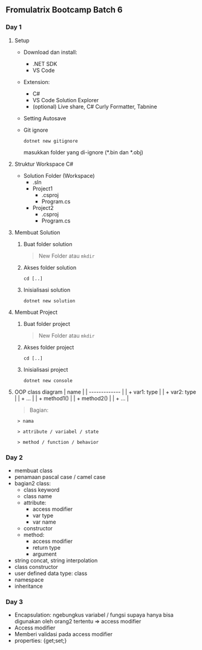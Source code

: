 ## Fromulatrix Bootcamp Batch 6

### Day 1
1. Setup
    - Download dan install:
        - .NET SDK
        - VS Code
    - Extension:
        - C#
        - VS Code Solution Explorer
        - (optional) Live share, C# Curly Formatter, Tabnine
    - Setting Autosave
    - Git ignore

        `dotnet new gitignore`

        masukkan folder yang di-ignore (*.bin dan *.obj)
2. Struktur Workspace C#
    - Solution Folder (Workspace)
        - .sln
        - Project1
            - .csproj
            - Program.cs
        - Project2
            - .csproj
            - Program.cs
3. Membuat Solution
    1. Buat folder solution
        > New Folder atau `mkdir`
    2. Akses folder solution
        
        `cd [..]`
    3. Inisialisasi solution
        
        `dotnet new solution`
4. Membuat Project
    1. Buat folder project
        > New Folder atau `mkdir`
    2. Akses folder project
        
        `cd [..]`
    3. Inisialisasi project
        
        `dotnet new console`
5. OOP class diagram
    | name          |
    | ------------- |
    | + var1: type  |
    | + var2: type  |
    | + ...         |
    | + method1()   |
    | + method2()   |
    | + ...         |
    > Bagian:

        > nama
    
        > attribute / variabel / state
    
        > method / function / behavior
### Day 2
- membuat class
- penamaan pascal case / camel case
- bagian2 class:
    - class keyword
    - class name
    - attribute:
        - access modifier
        - var type
        - var name
    - constructor
    - method:
        - access modifier
        - return type
        - argument
- string concat, string interpolation
- class constructor
- user defined data type: class
- namespace
- inheritance

### Day 3
- Encapsulation: ngebungkus variabel / fungsi supaya hanya bisa digunakan oleh orang2 tertentu => access modifier
- Access modifier
- Memberi validasi pada access modifier
- properties: {get;set;}
